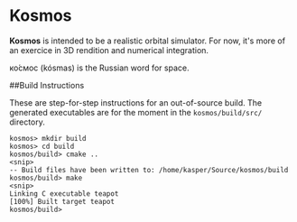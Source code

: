 # Kosmos

**Kosmos** is intended to be a realistic orbital simulator. For now, it's more of
an exercice in 3D rendition and numerical integration.

ко́смос (kósmas) is the Russian word for space.

##Build Instructions

These are step-for-step instructions for an out-of-source build. The generated executables are for the moment in the `kosmos/build/src/` directory.

    kosmos> mkdir build
    kosmos> cd build
    kosmos/build> cmake ..
    <snip>
    -- Build files have been written to: /home/kasper/Source/kosmos/build
    kosmos/build> make
    <snip>
    Linking C executable teapot
    [100%] Built target teapot
    kosmos/build> 

